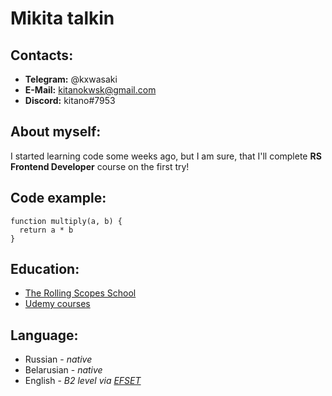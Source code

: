 # Mikita talkin
## **Contacts:**
* **Telegram:** @kxwasaki
* **E-Mail:** kitanokwsk@gmail.com
* **Discord:** kitano#7953

## **About myself:**
I started learning code some weeks ago, but I am sure, that I'll complete **RS Frontend Developer** course on the first try!

## **Code example:**
```
function multiply(a, b) {
  return a * b
}
```

## **Education:**
* [The Rolling Scopes School](https://rs.school/ "RS School")
* [Udemy courses](https://www.udemy.com/ "Udemy")

## **Language:**
* Russian - *native*
* Belarusian - *native*
* English - *B2 level via [EFSET](https://www.efset.org/)*